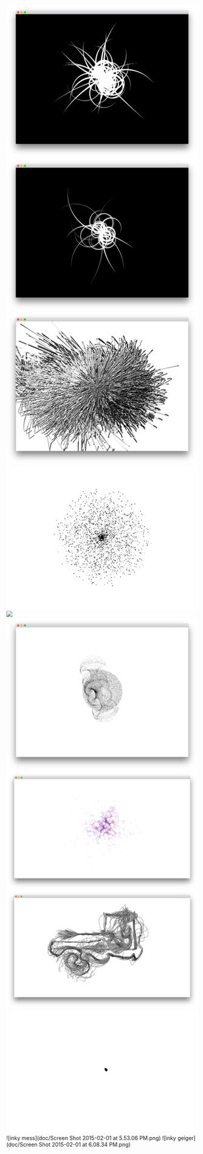 <img src="doc/Screen Shot 2014-11-30 at 7.32.27 PM.png" />

<img src="doc/Screen Shot 2014-11-30 at 7.36.53 PM.png" />

<img src="doc/Screen Shot 2014-11-30 at 9.23.28 PM.png" />
<img src="doc/explosion.gif" />
<img src="doc/inky_animation2.gif" />
<img src="doc/Screen Shot 2014-12-02 at 2.26.06 PM.png" />
<img src="doc/Screen Shot 2014-12-02 at 3.30.41 PM.png" />
<img src="doc/Screen Shot 2014-12-02 at 4.18.07 PM.png" />
<img src="doc/splasher.gif" />
![inky mess](doc/Screen Shot 2015-02-01 at 5.53.06 PM.png)
![inky geiger](doc/Screen Shot 2015-02-01 at 6.08.34 PM.png)